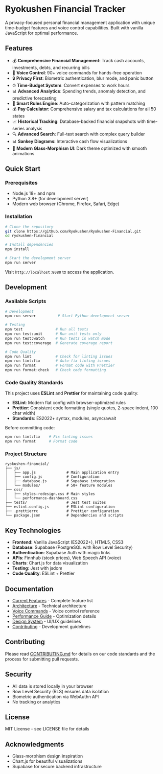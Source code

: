 # Ryokushen Financial Tracker

A privacy-focused personal financial management application with unique time-budget features and voice control capabilities. Built with vanilla JavaScript for optimal performance.

## Features

- 💰 **Comprehensive Financial Management**: Track cash accounts, investments, debts, and recurring bills
- 🎤 **Voice Control**: 90+ voice commands for hands-free operation
- 🔒 **Privacy First**: Biometric authentication, blur mode, and panic button
- ⏰ **Time-Budget System**: Convert expenses to work hours
- 📊 **Advanced Analytics**: Spending trends, anomaly detection, and predictive forecasting
- 🤖 **Smart Rules Engine**: Auto-categorization with pattern matching
- 💰 **Pay Calculator**: Comprehensive salary and tax calculations for all 50 states
- 📈 **Historical Tracking**: Database-backed financial snapshots with time-series analysis
- 🔍 **Advanced Search**: Full-text search with complex query builder
- 📊 **Sankey Diagrams**: Interactive cash flow visualizations
- 🎨 **Modern Glass-Morphism UI**: Dark theme optimized with smooth animations

## Quick Start

### Prerequisites

- Node.js 18+ and npm
- Python 3.8+ (for development server)
- Modern web browser (Chrome, Firefox, Safari, Edge)

### Installation

```bash
# Clone the repository
git clone https://github.com/Ryokushen/Ryokushen-Financial.git
cd ryokushen-financial

# Install dependencies
npm install

# Start the development server
npm run server
```

Visit `http://localhost:8080` to access the application.

## Development

### Available Scripts

```bash
# Development
npm run server          # Start Python development server

# Testing
npm test               # Run all tests
npm run test:unit      # Run unit tests only
npm run test:watch     # Run tests in watch mode
npm run test:coverage  # Generate coverage report

# Code Quality
npm run lint           # Check for linting issues
npm run lint:fix       # Auto-fix linting issues
npm run format         # Format code with Prettier
npm run format:check   # Check code formatting
```

### Code Quality Standards

This project uses **ESLint** and **Prettier** for maintaining code quality:

- **ESLint**: Modern flat config with browser-optimized rules
- **Prettier**: Consistent code formatting (single quotes, 2-space indent, 100 char width)
- **Standards**: ES2022+ syntax, modules, async/await

Before committing code:
```bash
npm run lint:fix    # Fix linting issues
npm run format      # Format code
```

### Project Structure

```
ryokushen-financial/
├── js/
│   ├── app.js              # Main application entry
│   ├── config.js           # Configuration
│   ├── database.js         # Supabase integration
│   └── modules/            # 50+ feature modules
├── css/
│   ├── styles-redesign.css # Main styles
│   └── performance-dashboard.css
├── tests/                  # Jest test suites
├── eslint.config.js        # ESLint configuration
├── .prettierrc             # Prettier configuration
└── package.json            # Dependencies and scripts
```

## Key Technologies

- **Frontend**: Vanilla JavaScript (ES2022+), HTML5, CSS3
- **Database**: Supabase (PostgreSQL with Row Level Security)
- **Authentication**: Supabase Auth with magic links
- **APIs**: Finnhub (stock prices), Web Speech API (voice)
- **Charts**: Chart.js for data visualization
- **Testing**: Jest with jsdom
- **Code Quality**: ESLint + Prettier

## Documentation

- [Current Features](current-features.md) - Complete feature list
- [Architecture](architecture.md) - Technical architecture
- [Voice Commands](voice-commands.md) - Voice control reference
- [Performance Guide](performance-guide.md) - Optimization details
- [Design System](design-system.md) - UI/UX guidelines
- [Contributing](CONTRIBUTING.md) - Development guidelines

## Contributing

Please read [CONTRIBUTING.md](CONTRIBUTING.md) for details on our code standards and the process for submitting pull requests.

## Security

- All data is stored locally in your browser
- Row Level Security (RLS) ensures data isolation
- Biometric authentication via WebAuthn API
- No tracking or analytics

## License

MIT License - see LICENSE file for details

## Acknowledgments

- Glass-morphism design inspiration
- Chart.js for beautiful visualizations
- Supabase for secure backend infrastructure